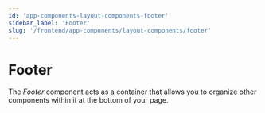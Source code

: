 ```yaml
---
id: 'app-components-layout-components-footer'
sidebar_label: 'Footer'
slug: '/frontend/app-components/layout-components/footer'
---
```


# Footer
The *Footer* component acts as a container that allows you to organize other components within it at the bottom of your page.